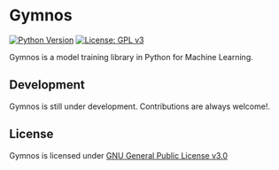 # Gymnos
[![Python Version](https://img.shields.io/badge/python-3.6+-blue.svg)](https://www.python.org/downloads/release/python-369/)
[![License: GPL v3](https://img.shields.io/badge/License-GPLv3-blue.svg)](https://www.gnu.org/licenses/gpl-3.0)

Gymnos is a model training library in Python for Machine Learning.

## Development
Gymnos is still under development. Contributions are always welcome!.

## License
Gymnos is licensed under [GNU General Public License v3.0](LICENSE)
